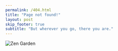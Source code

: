 ```yaml
---
permalink: /404.html
title: "Page not found!"
layout: post
skip_footer: true
subtitle: "But wherever you go, there you are."
---
```


![Zen Garden]({{site.url}}/static/404-zen.jpeg)


